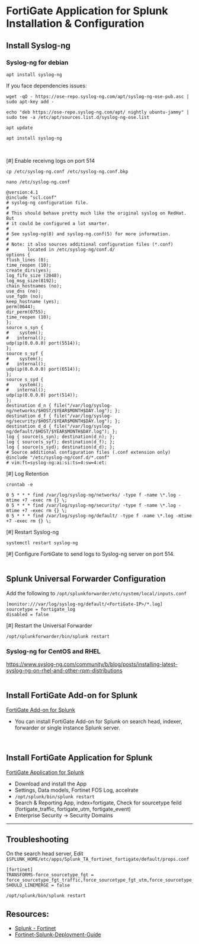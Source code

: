 # FortiGate Application for Splunk Installation & Configuration

## Install Syslog-ng
### Syslog-ng for debian

```apt install syslog-ng```

If you face dependencies issues:
 ```
 wget -qO - https://ose-repo.syslog-ng.com/apt/syslog-ng-ose-pub.asc | sudo apt-key add -
 ```
 ```
 echo "deb https://ose-repo.syslog-ng.com/apt/ nightly ubuntu-jammy" | sudo tee -a /etc/apt/sources.list.d/syslog-ng-ose.list
 ```
 ```
 apt update
 ```
 ```
 apt install syslog-ng
 ```
 <br>
 
 [#] Enable receivng logs on port 514
 
 ```
 cp /etc/syslog-ng.conf /etc/syslog-ng.conf.bkp
 ```
 
 ```
 nano /etc/syslog-ng.conf
 ```
 
 ```
 @version:4.1
@include "scl.conf"
# syslog-ng configuration file.
#
# This should behave pretty much like the original syslog on RedHat. But
# it could be configured a lot smarter.
#
# See syslog-ng(8) and syslog-ng.conf(5) for more information.
#
# Note: it also sources additional configuration files (*.conf)
#       located in /etc/syslog-ng/conf.d/
options {
flush_lines (0);
time_reopen (10);
create_dirs(yes);
log_fifo_size (2048);
log_msg_size(8192);
chain_hostnames (no);
use_dns (no);
use_fqdn (no);
keep_hostname (yes);
perm(0644);
dir_perm(0755);
time_reopen (10);
};
source s_syn {
#    system();
#   internal();
udp(ip(0.0.0.0) port(5514));
};
source s_syf {
#    system();
#   internal();
udp(ip(0.0.0.0) port(6514));
};
source s_syd {
#    system();
#   internal();
udp(ip(0.0.0.0) port(514));
};
destination d_n { file("/var/log/syslog-ng/networks/$HOST/$YEAR$MONTH$DAY.log"); };
destination d_f { file("/var/log/syslog-ng/security/$HOST/$YEAR$MONTH$DAY.log"); };
destination d_d { file("/var/log/syslog-ng/default/$HOST/$YEAR$MONTH$DAY.log"); };
log { source(s_syn); destination(d_n); };
log { source(s_syf); destination(d_f); };
log { source(s_syd); destination(d_d); };
# Source additional configuration files (.conf extension only)
@include "/etc/syslog-ng/conf.d/*.conf"
# vim:ft=syslog-ng:ai:si:ts=4:sw=4:et:
 ```
 
 [#] Log Retention
 
 ```
 crontab -e
 ```
 
 ```
0 5 * * * find /var/log/syslog-ng/networks/ -type f -name \*.log -mtime +7 -exec rm {} \;
0 5 * * * find /var/log/syslog-ng/security/ -type f -name \*.log -mtime +7 -exec rm {} \;
0 5 * * * find /var/log/syslog-ng/default/ -type f -name \*.log -mtime +7 -exec rm {} \;
 ```
 
 [#] Restart Syslog-ng
 ```
 systemctl restart syslog-ng
 ```
 
 [#] Configure FortiGate to send logs to Syslog-ng server on port 514.
 <br>
 <br>
 
 ## Splunk Universal Forwarder Configuration
 
 Add the following to ```/opt/splunkforwarder/etc/system/local/inputs.conf```
 ```
[monitor:///var/log/syslog-ng/default/<FortiGate-IP>/*.log]
sourcetype = fortigate_log
disabled = false
```

[#] Restart the Universal Forwarder
```
/opt/splunkforwarder/bin/splunk restart
```

 ### Syslog-ng for CentOS and RHEL
 https://www.syslog-ng.com/community/b/blog/posts/installing-latest-syslog-ng-on-rhel-and-other-rpm-distributions
 <br>
 <br>
 
 ## Install FortiGate Add-on for Splunk


[FortiGate Add-on for Splunk](https://splunkbase.splunk.com/app/2846)
  * You can install FortiGate Add-on for Splunk on search head, indexer, forwarder or single instance Splunk server.
 <br>
 
 ## Install FortiGate Application for Splunk

[FortiGate Application for Splunk](https://splunkbase.splunk.com/app/2800)

  * Download and install the App
  * Settings, Data models, Fortinet FOS Log, accelrate
  * ```/opt/splunk/bin/splunk restart```
  * Search & Reporting App, index=fortigate, Check for sourcetype feild (fortigate_traffic, fortigate_utm, fortigate_event)
  * Enterprise Security -> Security Domains

---

## Troubleshooting

 On the search head server, Edit ```$SPLUNK_HOME/etc/apps/Splunk_TA_fortinet_fortigate/default/props.conf```
 ```
 [fortinet]
 TRANSFORMS-force_sourcetype_fgt = force_sourcetype_fgt_traffic,force_sourcetype_fgt_utm,force_sourcetype_fgt_event
 SHOULD_LINEMERGE = false
 ```
 
 ```
 /opt/splunk/bin/splunk restart
 ```

## Resources:
 - [Splunk - Fortinet](https://lantern.splunk.com/Data_Descriptors/Fortinet) 
 - [Fortinet-Splunk-Deployment-Guide](https://www.fortinet.com/content/dam/fortinet/assets/alliances/Fortinet-Splunk-Deployment-Guide.pdf)

